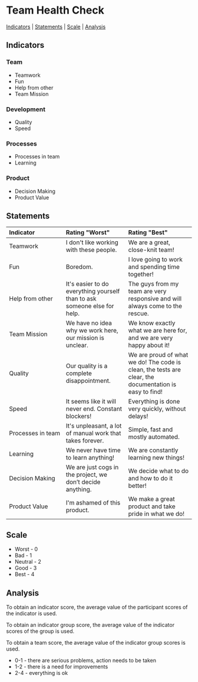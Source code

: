 # Team Health Check

[Indicators](#indicators) | [Statements](#statements) | [Scale](#scale) | [Analysis](#analysis)

## Indicators

### Team
- Teamwork
- Fun 
- Help from other
- Team Mission

### Development
- Quality 
- Speed

### Processes
- Processes in team
- Learning

### Product
- Decision Making
- Product Value

## Statements

| Indicator         | Rating "Worst"                                                           | Rating "Best"                                                                                          |
|:------------------|:-------------------------------------------------------------------------|:-------------------------------------------------------------------------------------------------------|
| Teamwork          | I don't like working with these people.                                  | We are a great, close-knit team!                                                                       |
| Fun               | Boredom.                                                                 | I love going to work and spending time together!                                                       |
| Help from other   | It's easier to do everything yourself than to ask someone else for help. | The guys from my team are very responsive and will always come to the rescue.                          |
| Team Mission      | We have no idea why we work here, our mission is unclear.                | We know exactly what we are here for, and we are very happy about it!                                  |
| Quality           | Our quality is a complete disappointment.                                | We are proud of what we do! The code is clean, the tests are clear, the documentation is easy to find! |
| Speed             | It seems like it will never end. Constant blockers!                      | Everything is done very quickly, without delays!                                                       |
| Processes in team | It's unpleasant, a lot of manual work that takes forever.                | Simple, fast and mostly automated.                                                                     |
| Learning          | We never have time to learn anything!                                    | We are constantly learning new things!                                                                 |
| Decision Making   | We are just cogs in the project, we don’t decide anything.               | We decide what to do and how to do it better!                                                          |
| Product Value     | I'm ashamed of this product.                                             | We make a great product and take pride in what we do!                                                  |

## Scale

- Worst - 0
- Bad - 1
- Neutral - 2
- Good - 3
- Best - 4

## Analysis

To obtain an indicator score, the average value of the participant scores of the indicator is used.

To obtain an indicator group score, the average value of the indicator scores of the group is used.

To obtain a team score, the average value of the indicator group scores is used.

- 0-1 - there are serious problems, action needs to be taken
- 1-2 - there is a need for improvements
- 2-4 - everything is ok
